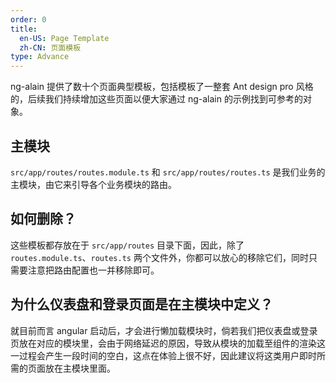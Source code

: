 ```yaml
---
order: 0
title:
  en-US: Page Template
  zh-CN: 页面模板
type: Advance
---
```


ng-alain 提供了数十个页面典型模板，包括模板了一整套 Ant design pro 风格的，后续我们持续增加这些页面以便大家通过 ng-alain 的示例找到可参考的对象。

## 主模块

`src/app/routes/routes.module.ts` 和 `src/app/routes/routes.ts` 是我们业务的主模块，由它来引导各个业务模块的路由。

## 如何删除？

这些模板都存放在于 `src/app/routes` 目录下面，因此，除了 `routes.module.ts`、`routes.ts` 两个文件外，你都可以放心的移除它们，同时只需要注意把路由配置也一并移除即可。

## 为什么仪表盘和登录页面是在主模块中定义？

就目前而言 angular 启动后，才会进行懒加载模块时，倘若我们把仪表盘或登录页放在对应的模块里，会由于网络延迟的原因，导致从模块的加载至组件的渲染这一过程会产生一段时间的空白，这点在体验上很不好，因此建议将这类用户即时所需的页面放在主模块里面。
